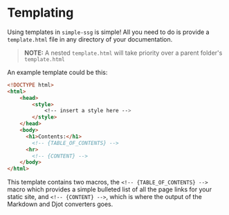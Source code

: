 # Templating

Using templates in `simple-ssg` is simple! All you need to do is provide a `template.html` file in any directory of your documentation.

> **NOTE:** A nested `template.html` will take priority over a parent folder's `template.html`

An example template could be this:

```html
<!DOCTYPE html>
<html>
    <head>
        <style>
            <!-- insert a style here -->
        </style>
    </head>
    <body>
      <h1>Contents:</h1>
        <!-- {TABLE_OF_CONTENTS} -->
      <hr>
        <!-- {CONTENT} -->
    </body>
</html>
```

This template contains two macros, the `<!-- {TABLE_OF_CONTENTS} -->` macro which provides a simple bulleted list of all the page links for your static site, and `<!-- {CONTENT} -->`, which is where the output of the Markdown and Djot converters goes.